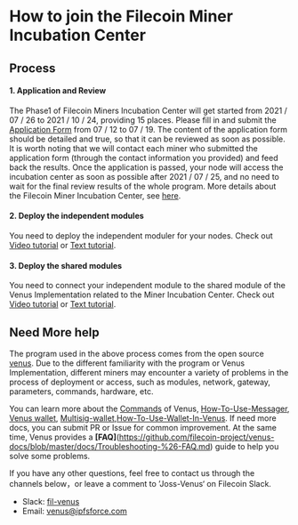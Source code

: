 
# How to join the Filecoin Miner Incubation Center

## Process

#### 1. Application and Review

The Phase1 of Filecoin Miners Incubation Center will get started from 2021 / 07 / 26 to 2021 / 10 / 24, providing 15 places. Please fill in and submit the [Application Form](http://venusteam.mikecrm.com/1lmpQtj) from 07 / 12 to 07 / 19. The content of the application form should be detailed and true, so that it can be reviewed as soon as possible. It is worth noting that we will contact each miner who submitted the application form (through the contact information you provided) and feed back the results. Once the application is passed, your node will access the incubation center as soon as possible after 2021 / 07 / 25, and no need to wait for the final review results of the whole program. More details about the Filecoin Miner Incubation Center, see [here](./README.md).

#### 2. Deploy the independent modules

You need to deploy the independent moduler for your nodes. Check out [Video tutorial]() or [Text tutorial]().

#### 3. Deploy the shared modules
You need to connect your independent module to the shared module of the Venus Implementation related to the Miner Incubation Center. Check out [Video tutorial]() or [Text tutorial]().

## Need More help
The program used in the above process comes from the open source [venus](https://github.com/filecoin-project/venus/releases). 
Due to the different familiarity with the program or Venus Implementation, different miners may encounter a variety of problems in the process of deployment or access, such as modules, network, gateway, parameters, commands, hardware, etc.

You can learn more about the [Commands](https://github.com/filecoin-project/venus-docs/blob/master/docs/Commands.md) of Venus, [How-To-Use-Messager](https://github.com/filecoin-project/venus-docs/blob/master/docs/How-To-Use-Messager.md), [Venus wallet](https://github.com/filecoin-project/venus-docs/blob/master/docs/Venus%20wallet.md), [Multisig-wallet](https://github.com/filecoin-project/venus-docs/blob/master/docs/Multisig-wallet.md),[How-To-Use-Wallet-In-Venus](https://github.com/filecoin-project/venus-docs/blob/master/docs/How-To-Use-Wallet-In-Venus.md). If need more docs, you can submit PR or Issue for common improvement. At the same time, Venus provides a **[FAQ]**(https://github.com/filecoin-project/venus-docs/blob/master/docs/Troubleshooting-%26-FAQ.md) guide to help you solve some problems.

If you have any other questions, feel free to contact us through the channels below，or leave a comment to ’Joss-Venus‘ on Filecoin Slack.

- Slack: [fil-venus](https://filecoinproject.slack.com/archives/CEHHJNJS3)
- Email: [venus@ipfsforce.com](venus@ipfsforce.com)
